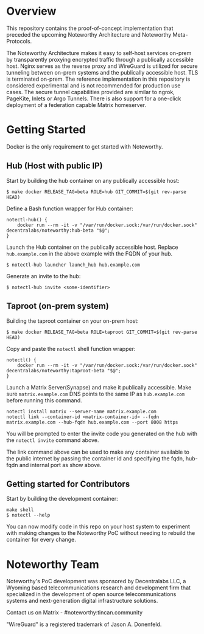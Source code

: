 # Overview
This repository contains the proof-of-concept implementation that preceded the upcoming Noteworthy Architecture and Noteworthy Meta-Protocols.

The Noteworthy Architecture makes it easy to self-host services on-prem by transparently proxying encrypted traffic through a publically accessible host. Nginx serves as the reverse proxy and WireGuard is utilized for secure tunneling between on-prem systems and the publically accessible host. TLS is terminated on-prem. The reference implementation in this repository is considered experimental and is not recommended for production use cases. The secure tunnel capabilities provided are similar to ngrok, PageKite, Inlets or Argo Tunnels. There is also support for a one-click deployment of a federation capable Matrix homeserver. 

# Getting Started
Docker is the only requirement to get started with Noteworthy.

## Hub (Host with public IP)
Start by building the hub container on any publically accessible host:
```
$ make docker RELEASE_TAG=beta ROLE=hub GIT_COMMIT=$(git rev-parse HEAD)
```

Define a Bash function wrapper for Hub container:
```
notectl-hub() {
	docker run --rm -it -v "/var/run/docker.sock:/var/run/docker.sock" decentralabs/noteworthy:hub-beta "$@";
}
```
Launch the Hub container on the publically accessible host.
Replace `hub.example.com` in the above example with the FQDN of your hub.
```
$ notectl-hub launcher launch_hub hub.example.com
```

Generate an invite to the hub:
```
$ notectl-hub invite <some-identifier>
```

## Taproot (on-prem system)
Building the taproot container on your on-prem host:
```
$ make docker RELEASE_TAG=beta ROLE=taproot GIT_COMMIT=$(git rev-parse HEAD)
```
Copy and paste the `notectl` shell function wrapper:
```
notectl() {
	docker run --rm -it -v "/var/run/docker.sock:/var/run/docker.sock" decentralabs/noteworthy:taproot-beta "$@";
}
```

Launch a Matrix Server(Synapse) and make it publically accessible.
Make sure `matrix.example.com` DNS points to the same IP as `hub.example.com` before running this command.
```
notectl install matrix --server-name matrix.example.com
notectl link --container-id <matrix-container-id> --fqdn matrix.example.com --hub-fqdn hub.example.com --port 8008 https
```

You will be prompted to enter the invite code you generated on the hub with the `notectl invite` command above.

The link command above can be used to make any container available to the public internet by passing the container id and specifying the fqdn, hub-fqdn and internal port as show above.

## Getting started for Contributors
Start by building the development container:
```
make shell
$ notectl --help
```
You can now modify code in this repo on your host system to experiment with making changes to the Noteworthy PoC without needing to rebuild the container for every change.

# Noteworthy Team
Noteworthy's PoC development was sponsored by Decentralabs LLC, a Wyoming based telecommunications research and development firm that specialized in the development of open source telecommunications systems and next-generation digital infrastructure solutions.

Contact us on Matrix - #noteworthy:tincan.community

"WireGuard" is a registered trademark of Jason A. Donenfeld.
